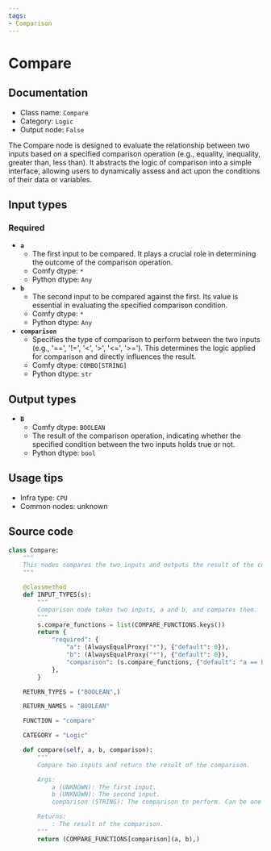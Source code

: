 ```yaml
---
tags:
- Comparison
---
```


# Compare
## Documentation
- Class name: `Compare`
- Category: `Logic`
- Output node: `False`

The Compare node is designed to evaluate the relationship between two inputs based on a specified comparison operation (e.g., equality, inequality, greater than, less than). It abstracts the logic of comparison into a simple interface, allowing users to dynamically assess and act upon the conditions of their data or variables.
## Input types
### Required
- **`a`**
    - The first input to be compared. It plays a crucial role in determining the outcome of the comparison operation.
    - Comfy dtype: `*`
    - Python dtype: `Any`
- **`b`**
    - The second input to be compared against the first. Its value is essential in evaluating the specified comparison condition.
    - Comfy dtype: `*`
    - Python dtype: `Any`
- **`comparison`**
    - Specifies the type of comparison to perform between the two inputs (e.g., '==', '!=', '<', '>', '<=', '>='). This determines the logic applied for comparison and directly influences the result.
    - Comfy dtype: `COMBO[STRING]`
    - Python dtype: `str`
## Output types
- **`B`**
    - Comfy dtype: `BOOLEAN`
    - The result of the comparison operation, indicating whether the specified condition between the two inputs holds true or not.
    - Python dtype: `bool`
## Usage tips
- Infra type: `CPU`
- Common nodes: unknown


## Source code
```python
class Compare:
    """
    This nodes compares the two inputs and outputs the result of the comparison.
    """

    @classmethod
    def INPUT_TYPES(s):
        """
        Comparison node takes two inputs, a and b, and compares them.
        """
        s.compare_functions = list(COMPARE_FUNCTIONS.keys())
        return {
            "required": {
                "a": (AlwaysEqualProxy("*"), {"default": 0}),
                "b": (AlwaysEqualProxy("*"), {"default": 0}),
                "comparison": (s.compare_functions, {"default": "a == b"}),
            },
        }

    RETURN_TYPES = ("BOOLEAN",)

    RETURN_NAMES = "BOOLEAN"

    FUNCTION = "compare"

    CATEGORY = "Logic"

    def compare(self, a, b, comparison):
        """
        Compare two inputs and return the result of the comparison.

        Args:
            a (UNKNOWN): The first input.
            b (UNKNOWN): The second input.
            comparison (STRING): The comparison to perform. Can be one of "==", "!=", "<", ">", "<=", ">=".

        Returns:
            : The result of the comparison.
        """
        return (COMPARE_FUNCTIONS[comparison](a, b),)

```
